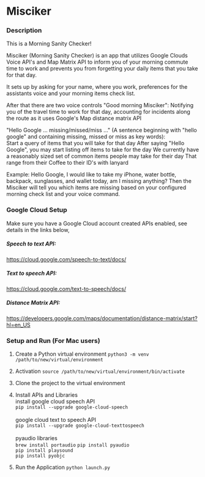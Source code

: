 # Misciker

### Description
This is a Morning Sanity Checker!

Misciker (Morning Sanity Checker) is an app that utilizes Google Clouds Voice API's and Map Matrix API 
to inform you of your morning commute time to work and prevents you from forgetting
your daily items that you take for that day. 

It sets up by asking for your name, where you work, preferences for the assistants voice and your morning items check list.

After that there are two voice controls
"Good morning Misciker": Notifying you of the travel time to work for that day, accounting for incidents along the route
as it uses Google's Map distance matrix API 

"Hello Google ... missing/missed/miss ..." (A sentence beginning with "hello google" and containing missing, missed or miss as key words):  
Start a query of items that you will take for that day
After saying "Hello Google", you may start listing off items to take for the day
We currently have a reasonably sized set of common items people may take for their day
That range from their Coffee to their ID's with lanyard 

Example:
Hello Google, I would like to take my iPhone, water bottle, backpack, sunglasses, and wallet today, am I missing anything?
Then the Misciker will tell you which items are missing based on your configured morning check list and your voice command.

### Google Cloud Setup
Make sure you have a Google Cloud account created APIs enabled, see details in the links below,<br/>

##### Speech to text API:
https://cloud.google.com/speech-to-text/docs/

##### Text to speech API:
https://cloud.google.com/text-to-speech/docs/

##### Distance Matrix API:
https://developers.google.com/maps/documentation/distance-matrix/start?hl=en_US


### Setup and Run (For Mac users)
1. Create a Python virtual environment
`python3 -m venv /path/to/new/virtual/environment`

2. Activation
`source /path/to/new/virtual/environment/bin/activate`

3. Clone the project to the virtual environment

4. Install APIs and Libraries<br/>
install google cloud speech API<br/>
`pip install --upgrade google-cloud-speech`<br/><br/>
google cloud text to speech API<br/>
`pip install --upgrade google-cloud-texttospeech`<br/><br/>
pyaudio libraries<br/>
`brew install portaudio`
`pip install pyaudio`<br/>
`pip install playsound`<br/>
`pip install pyobjc`<br/>

5. Run the Application
`python launch.py`
